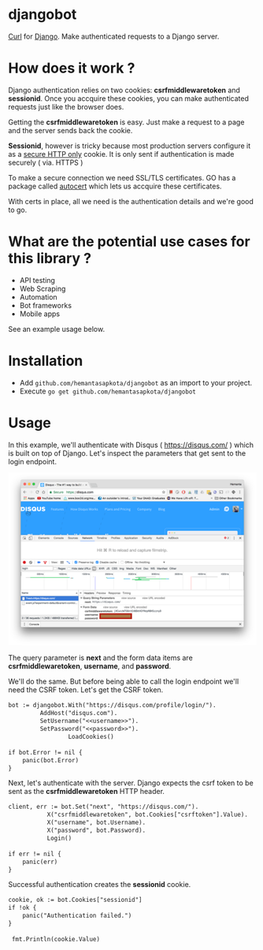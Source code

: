 # djangobot
[Curl](https://curl.haxx.se/) for [Django](https://www.djangoproject.com/). Make authenticated requests to a Django server.

# How does it work ?

Django authentication relies on two cookies: **csrfmiddlewaretoken** and **sessionid**. Once you accquire these cookies, you can make authenticated requests just like the browser does.

Getting the **csrfmiddlewaretoken** is easy. Just make a request to a page and the server sends back the cookie. 

**Sessionid**, however is tricky because most production servers configure it as a [secure HTTP only](https://docs.djangoproject.com/en/1.11/ref/settings/#std:setting-SESSION_COOKIE_SECURE) cookie. It is only sent if authentication is made securely ( via. HTTPS )

To make a secure connection we need SSL/TLS certificates. GO has a package called [autocert](https://godoc.org/golang.org/x/crypto/acme/autocert) which lets us accquire these certificates.

With certs in place, all we need is the authentication details and we're good to go.

# What are the potential use cases for this library ?

* API testing
* Web Scraping
* Automation
* Bot frameworks
* Mobile apps

See an example usage below.

# Installation

* Add ```github.com/hemantasapkota/djangobot``` as an import to your project.
* Execute ```go get github.com/hemantasapkota/djangobot```

# Usage
In this example, we'll authenticate with Disqus ( https://disqus.com/ ) which is built on top of Django. Let's inspect the parameters that get sent to the login endpoint.

![](disqus.png)

The query parameter is **next** and the form data items are **csrfmiddlewaretoken**, **username**, and **password**.

We'll do the same. But before being able to call the login endpoint we'll need the CSRF token. Let's get the CSRF token.

```
bot := djangobot.With("https://disqus.com/profile/login/").
		 AddHost("disqus.com").
		 SetUsername("<<username>>").
		 SetPassword("<<password>>").
                 LoadCookies()

if bot.Error != nil {
	panic(bot.Error)
}
```

Next, let's authenticate with the server. Django expects the csrf token to be sent as the **csrfmiddlewaretoken** HTTP header.

```
client, err := bot.Set("next", "https://disqus.com/").
		   X("csrfmiddlewaretoken", bot.Cookies["csrftoken"].Value).
		   X("username", bot.Username).
		   X("password", bot.Password).
		   Login()

if err != nil {
	panic(err)
}
```

Successful authentication creates the **sessionid** cookie.

```
cookie, ok := bot.Cookies["sessionid"]
if !ok {
	panic("Authentication failed.")
}
  
 fmt.Println(cookie.Value)
  
```
